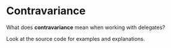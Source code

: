 # Contravariance
<p>What does <b>contravariance</b> mean when working with delegates?</p>
<p>Look at the source code for examples and explanations.</p>
